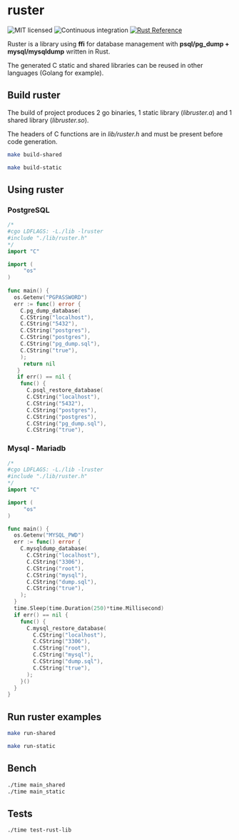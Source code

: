 # ruster


![MIT licensed](https://img.shields.io/badge/license-MIT-blue.svg)
![Continuous integration](https://github.com/actions-rs/cargo/workflows/Continuous%20integration/badge.svg)
[![Rust Reference](https://img.shields.io/badge/docs.rs-rustdoc-green)](https://docs.rs/ruster/1.2.3/ruster/)

Ruster is a library using **ffi** for database management with **psql/pg_dump + mysql/mysqldump** written in Rust.

The generated C static and shared libraries can be reused in other languages (Golang for example).

## Build ruster

The build of project produces 2 go binaries, 1 static library (_libruster.a_) and 1 shared library (_libruster.so_).

The headers of C functions are in _lib/ruster.h_ and must be present before code generation. 

```bash
make build-shared
```

```bash
make build-static
```

## Using ruster

### PostgreSQL  

```go
/*                                             
#cgo LDFLAGS: -L./lib -lruster                 
#include "./lib/ruster.h"                      
*/                                             
import "C"                                     

import (                                     
     "os"                                  
)                                          
                                           
func main() {                              
  os.Getenv("PGPASSWORD")                  
  err := func() error {                    
    C.pg_dump_database(                    
    C.CString("localhost"),                
    C.CString("5432"),                     
    C.CString("postgres"),                 
    C.CString("postgres"),                 
    C.CString("pg_dump.sql"),              
    C.CString("true"),                     
    );                                     
     return nil                            
   }                                       
   if err() == nil {                       
    func() {                               
      C.psql_restore_database(             
      C.CString("localhost"),              
      C.CString("5432"),                   
      C.CString("postgres"),               
      C.CString("postgres"),               
      C.CString("pg_dump.sql"),            
      C.CString("true"),                  
```

### Mysql - Mariadb

```go
/*                                             
#cgo LDFLAGS: -L./lib -lruster                 
#include "./lib/ruster.h"                      
*/                                             
import "C"

import (                                                          
     "os"                    
)                            

func main() {   
  os.Getenv("MYSQL_PWD")
  err := func() error {                               
    C.mysqldump_database(                                   
      C.CString("localhost"),                               
      C.CString("3306"),                                    
      C.CString("root"),                                    
      C.CString("mysql"),                                   
      C.CString("dump.sql"),                                
      C.CString("true"),                                    
    );
  }                                                      
  time.Sleep(time.Duration(250)*time.Millisecond)         
  if err() == nil {                         
    func() {
      C.mysql_restore_database(                               
        C.CString("localhost"),                               
        C.CString("3306"),                                    
        C.CString("root"),                                    
        C.CString("mysql"),                                   
        C.CString("dump.sql"),                                
        C.CString("true"),                                    
      );
    }()
  }
}
```

## Run ruster examples

```bash
make run-shared
```

```bash
make run-static
```

## Bench

```bash
./time main_shared
./time main_static
```

## Tests

```bash
./time test-rust-lib
```
